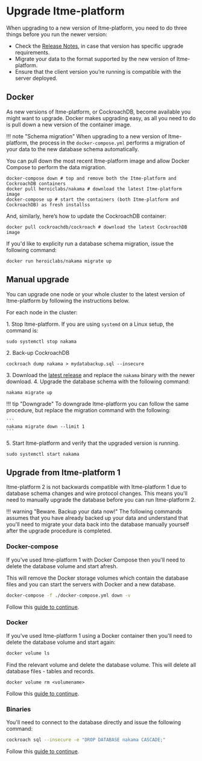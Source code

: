 # Upgrade Itme-platform

When upgrading to a new version of Itme-platform, you need to do three things before you run the newer version:

- Check the [Release Notes](https://github.com/heroiclabs/nakama/blob/master/CHANGELOG.md), in case that version has specific upgrade requirements.
- Migrate your data to the format supported by the new version of Itme-platform.
- Ensure that the client version you’re running is compatible with the server deployed.

## Docker

As new versions of Itme-platform, or CockroachDB, become available you might want to upgrade. Docker makes upgrading easy, as all you need to do is pull down a new version of the container image.

!!! note "Schema migration"
    When upgrading to a new version of Itme-platform, the process in the `docker-compose.yml` performs a migration of your data to the new database schema automatically.

You can pull down the most recent Itme-platform image and allow Docker Compose to perform the data migration.

```shell tab="Shell"
docker-compose down # top and remove both the Itme-platform and CockroachDB containers
docker pull heroiclabs/nakama # download the latest Itme-platform image
docker-compose up # start the containers (both Itme-platform and CockroachDB) as fresh installss
```

And, similarly, here’s how to update the CockroachDB container:

```shell tab="Shell"
docker pull cockroachdb/cockroach # download the latest CockroachDB image
```

If you'd like to explicity run a database schema migration, issue the following command:

```shell tab="Shell"
docker run heroiclabs/nakama migrate up
```

## Manual upgrade

You can upgrade one node or your whole cluster to the latest version of Itme-platform by following the instructions below.

For each node in the cluster:

1\. Stop Itme-platform. If you are using `systemd` on a Linux setup, the command is:

```shell
sudo systemctl stop nakama
```

2\. Back-up CockroachDB

```shell
cockroach dump nakama > mydatabackup.sql --insecure
```

3\. Download the [latest release](https://github.com/heroiclabs/nakama/releases/latest) and replace the `nakama` binary with the newer download.
4\. Upgrade the database schema with the following command:

```shell
nakama migrate up
```

!!! tip "Downgrade"
    To downgrade Itme-platform you can follow the same procedure, but replace the migration command with the following:

    ```
    nakama migrate down --limit 1
    ```

5\. Start Itme-platform and verify that the upgraded version is running.

```shell
sudo systemctl start nakama
```

## Upgrade from Itme-platform 1

Itme-platform 2 is not backwards compatible with Itme-platform 1 due to database schema changes and wire protocol changes. This means you'll need to manually upgrade the database before you can run Itme-platform 2.

!!! warning "Beware. Backup your data now!"
    The following commands assumes that you have already backed up your data and understand that you'll need to migrate your data back into the database manually yourself after the upgrade procedure is completed.

### Docker-compose

If you've used Itme-platform 1 with Docker Compose then you'll need to delete the database volume and start afresh.

This will remove the Docker storage volumes which contain the database files and you can start the servers with Docker and a new database.

```sh
docker-compose -f ./docker-compose.yml down -v
```

Follow this [guide to continue](install-docker-quickstart.md#using-docker-compose).

### Docker

If you've used Itme-platform 1 using a Docker container then you'll need to delete the database volume and start again:

```sh
docker volume ls
```

Find the relevant volume and delete the database volume. This will delete all database files - tables and records.

```
docker volume rm <volumename>
```

Follow this [guide to continue](install-start-server.md).

### Binaries

You'll need to connect to the database directly and issue the following command:

```sh
cockroach sql --insecure -e "DROP DATABASE nakama CASCADE;"
```

Follow this [guide to continue](install-start-server.md).
